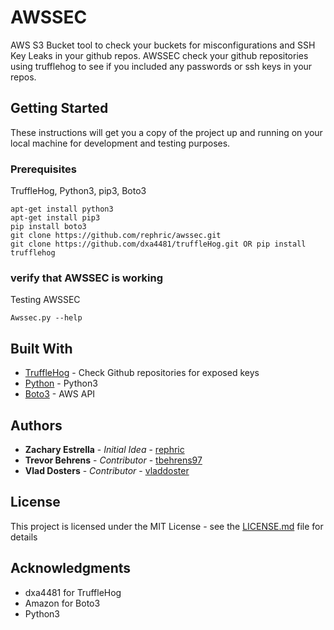 # AWSSEC

AWS S3 Bucket tool to check your buckets for misconfigurations and SSH Key Leaks in your github repos. AWSSEC check your github repositories using trufflehog to see if you included any passwords or ssh keys in your repos.

## Getting Started

These instructions will get you a copy of the project up and running on your local machine for development and testing purposes.

### Prerequisites
TruffleHog, Python3, pip3, Boto3

```
apt-get install python3
apt-get install pip3
pip install boto3
git clone https://github.com/rephric/awssec.git
git clone https://github.com/dxa4481/truffleHog.git OR pip install trufflehog
```
### verify that AWSSEC is working

Testing AWSSEC

```
Awssec.py --help
```

## Built With

* [TruffleHog](https://github.com/dxa4481/truffleHog) - Check Github repositories for exposed keys
* [Python](https://www.python.org/) - Python3
* [Boto3](https://github.com/boto/boto3) - AWS API

## Authors

* **Zachary Estrella** - *Initial Idea* - [rephric](https://github.com/rephric)
* **Trevor Behrens** - *Contributor* - [tbehrens97](https://github.com/tbehrens97)
* **Vlad Dosters** - *Contributor* - [vladdoster](https://github.com/vladdoster)



## License

This project is licensed under the MIT License - see the [LICENSE.md](LICENSE.md) file for details

## Acknowledgments

* dxa4481 for TruffleHog
* Amazon for Boto3
* Python3